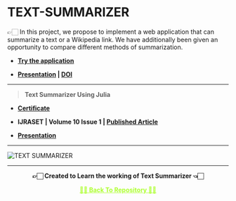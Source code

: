# TEXT-SUMMARIZER
 👉🏻 In this project, we propose to implement a web application that can summarize a text or a Wikipedia link. We have additionally been given an opportunity to compare different methods of summarization.

 - **[Try the application](http://textssummarizer.herokuapp.com)**
 
 - **[Presentation](https://github.com/Amey-Thakur/TEXT-SUMMARIZER/blob/main/TEXT%20SUMMARIZER.pdf) | [DOI](http://dx.doi.org/10.13140/RG.2.2.17259.67360)**

---

 >**Text Summarizer Using Julia**
  
 - **[Certificate](https://github.com/Amey-Thakur/ACHIEVEMENTS/blob/main/Research%20Papers/Text%20Summarizer%20Using%20Julia/IJRASET40066%20-%20Text%20Summarizer%20Using%20Julia.pdf)**
 
 - **IJRASET | Volume 10 Issue 1 | [Published Article](https://doi.org/10.22214/ijraset.2022.40066)**
 
 - **[Presentation](https://github.com/Amey-Thakur/ACHIEVEMENTS/blob/main/Research%20Papers/Text%20Summarizer%20Using%20Julia/TEXT%20SUMMARIZER.pdf)**

---

![TEXT SUMMARIZER](https://user-images.githubusercontent.com/54937357/146636650-5e8909fe-0484-41b8-b1d9-03612cb34e70.png)

---

<p align="center"> <b> 👉🏻 Created to Learn the working of Text Summarizer 👈🏻 <b> </p>
 
<p align="center"><a href='https://github.com/Amey-Thakur/TEXT-SUMMARIZER', style='color: greenyellow;'> ✌🏻 Back To Repository ✌🏻</p>
